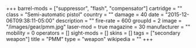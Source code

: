 +++
barrel-mods = ["suppressor", "flash", "compensator"]
cartridge = ""
class = "Semi-automatic pistol"
country = ""
damage = 40
date = "2015-12-06T09:38:11-05:00"
description = ""
fire-rate = 600
groupId = 2
image = "/images/gear/pmm.jpg"
laser-mod = true
magazine = 30
manufacturer = ""
mobility = 0
operators = []
sight-mods = []
skins = []
tags = ["secondary weapon"]
title = "PMM"
type = "weapon"
wikipedia = ""
+++

